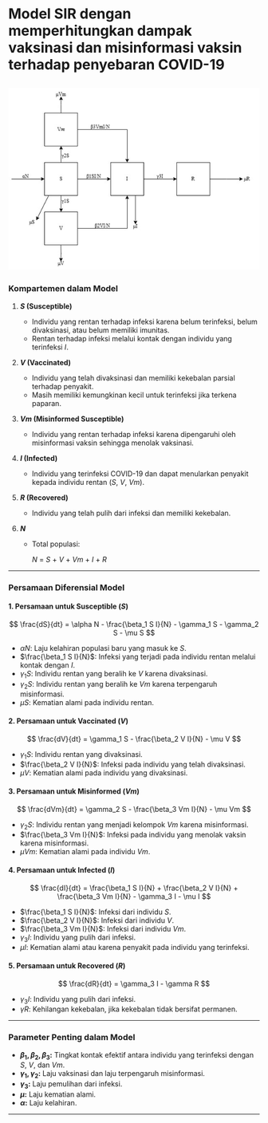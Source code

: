 # **Model SIR dengan memperhitungkan dampak vaksinasi dan misinformasi vaksin terhadap penyebaran COVID-19**
![alt text](kompartemen-model.jpg)
---

### **Kompartemen dalam Model**
1. **$S$ (Susceptible)**  
   - Individu yang rentan terhadap infeksi karena belum terinfeksi, belum divaksinasi, atau belum memiliki imunitas.
   - Rentan terhadap infeksi melalui kontak dengan individu yang terinfeksi $I$.

2. **$V$ (Vaccinated)**  
   - Individu yang telah divaksinasi dan memiliki kekebalan parsial terhadap penyakit.  
   - Masih memiliki kemungkinan kecil untuk terinfeksi jika terkena paparan.

3. **$Vm$ (Misinformed Susceptible)**  
   - Individu yang rentan terhadap infeksi karena dipengaruhi oleh misinformasi vaksin sehingga menolak vaksinasi.

4. **$I$ (Infected)**  
   - Individu yang terinfeksi COVID-19 dan dapat menularkan penyakit kepada individu rentan ($S$, $V$, $Vm$).

5. **$R$ (Recovered)**  
   - Individu yang telah pulih dari infeksi dan memiliki kekebalan.

6. **$N$**  
   - Total populasi:  
     
     $N$ $=$ $S$ $+$ $V$ $+$ $Vm$ $+$ $I$ $+$ $R$

---

### **Persamaan Diferensial Model**

#### 1. **Persamaan untuk Susceptible ($S$)**  
$$
\frac{dS}{dt} = \alpha N - \frac{\beta_1 S I}{N} - \gamma_1 S - \gamma_2 S - \mu S
$$
- $\alpha N$: Laju kelahiran populasi baru yang masuk ke $S$.  
- $\frac{\beta_1 S I}{N}$: Infeksi yang terjadi pada individu rentan melalui kontak dengan $I$.  
- $\gamma_1 S$: Individu rentan yang beralih ke $V$ karena divaksinasi.  
- $\gamma_2 S$: Individu rentan yang beralih ke $Vm$ karena terpengaruh misinformasi.  
- $\mu S$: Kematian alami pada individu rentan.

#### 2. **Persamaan untuk Vaccinated ($V$)**  
$$
\frac{dV}{dt} = \gamma_1 S - \frac{\beta_2 V I}{N} - \mu V
$$
- $\gamma_1 S$: Individu rentan yang divaksinasi.  
- $\frac{\beta_2 V I}{N}$: Infeksi pada individu yang telah divaksinasi.  
- $\mu V$: Kematian alami pada individu yang divaksinasi.

#### 3. **Persamaan untuk Misinformed ($Vm$)**  
$$
\frac{dVm}{dt} = \gamma_2 S - \frac{\beta_3 Vm I}{N} - \mu Vm
$$
- $\gamma_2 S$: Individu rentan yang menjadi kelompok $Vm$ karena misinformasi.  
- $\frac{\beta_3 Vm I}{N}$: Infeksi pada individu yang menolak vaksin karena misinformasi.  
- $\mu Vm$: Kematian alami pada individu $Vm$.

#### 4. **Persamaan untuk Infected ($I$)**  
$$
\frac{dI}{dt} = \frac{\beta_1 S I}{N} + \frac{\beta_2 V I}{N} + \frac{\beta_3 Vm I}{N} - \gamma_3 I - \mu I
$$
- $\frac{\beta_1 S I}{N}$: Infeksi dari individu $S$.  
- $\frac{\beta_2 V I}{N}$: Infeksi dari individu $V$.  
- $\frac{\beta_3 Vm I}{N}$: Infeksi dari individu $Vm$.  
- $\gamma_3 I$: Individu yang pulih dari infeksi.  
- $\mu I$: Kematian alami atau karena penyakit pada individu yang terinfeksi.

#### 5. **Persamaan untuk Recovered ($R$)**  
$$
\frac{dR}{dt} = \gamma_3 I - \gamma R
$$
- $\gamma_3 I$: Individu yang pulih dari infeksi.  
- $\gamma R$: Kehilangan kekebalan, jika kekebalan tidak bersifat permanen.

---

### **Parameter Penting dalam Model**
- **$\beta_1, \beta_2, \beta_3$:** Tingkat kontak efektif antara individu yang terinfeksi dengan $S$, $V$, dan $Vm$.  
- **$\gamma_1, \gamma_2$:** Laju vaksinasi dan laju terpengaruh misinformasi.  
- **$\gamma_3$:** Laju pemulihan dari infeksi.  
- **$\mu$:** Laju kematian alami.  
- **$\alpha$:** Laju kelahiran.

---
